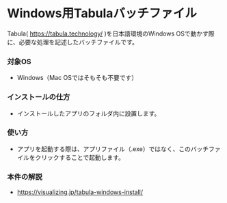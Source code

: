 # Windows用Tabulaバッチファイル

Tabula( https://tabula.technology/ )を日本語環境のWindows OSで動かす際に、必要な処理を記述したバッチファイルです。

### 対象OS

- Windows（Mac OSではそもそも不要です）

### インストールの仕方

- インストールしたアプリのフォルダ内に設置します。

### 使い方

- アプリを起動する際は、アプリファイル（.exe）ではなく、このバッチファイルをクリックすることで起動します。


### 本件の解説

- https://visualizing.jp/tabula-windows-install/



